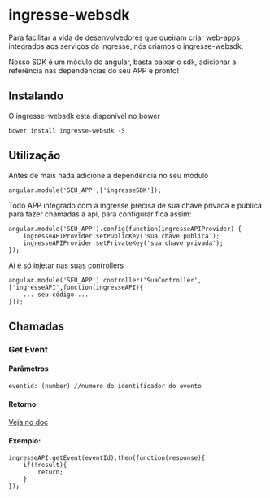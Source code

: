 ingresse-websdk
===============

Para facilitar a vida de desenvolvedores que queiram criar web-apps integrados aos serviços da ingresse, nós criamos o ingresse-websdk.

Nosso SDK é um módulo do angular, basta baixar o sdk, adicionar a referência nas dependências do seu APP e pronto!

## Instalando ##
O ingresse-websdk esta disponível no bower
    
    bower install ingresse-websdk -S

## Utilização ##

Antes de mais nada adicione a dependência no seu módulo

    angular.module('SEU_APP',['ingresseSDK']);

Todo APP integrado com a ingresse precisa de sua chave privada e pública para fazer chamadas a api, para configurar fica assim:

    angular.module('SEU_APP').config(function(ingresseAPIProvider) {
        ingresseAPIProvider.setPublicKey('sua chave pública');
	    ingresseAPIProvider.setPrivateKey('sua chave privada');
    });

Ai é só injetar nas suas controllers

    angular.module('SEU_APP').controller('SuaController',['ingresseAPI',function(ingresseAPI){
        ... seu código ... 
    }]);

## Chamadas ##

### Get Event ###

#### Parâmetros ####
    eventid: (number) //numero do identificador do evento

#### Retorno ####
[Veja no doc](http://dev.ingresse.com/#/references/event/get-unique-event "Title")

#### Exemplo: ####
    ingresseAPI.getEvent(eventId).then(function(response){
        if(!result){
			return;
		}
	});
